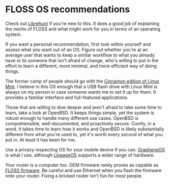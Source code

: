 # FLOSS OS recommendations

Check out [Librehunt](https://librehunt.org/) if you're new to this. It
does a good job of explaining the merits of FLOSS and what might work
for you in terms of an operating system.

If you want a personal recommendation, first look within yourself and
assess what you want out of an OS. Figure out whether you're a) an
average user that wants to keep a similar workflow to what you already
have or b) someone that isn't afraid of change, who's willing to put in
the effort to learn a different, more minimal, and more efficient way of
doing things.

The former camp of people should go with the [Cinnamon edition of Linux
Mint](https://www.linuxmint.com/edition.php?id=281). I believe in this
OS enough that a USB flash drive with Linux Mint is always on my person
in case someone wants me to set it up for them. It provides a familiar
interface and full-featured applications.

Those that are willing to dive deeper and aren't afraid to take some
time to learn, take a look at OpenBSD. It keeps things simple, yet the
system is robust enough to handle many different use cases. OpenBSD is
comprehensible, well-documented, and proactively secure. Comfy, in
a word. It takes time to learn how it works and OpenBSD is likely
substantially different from what you're used to, yet it's worth every
second of what you put in. At least it has been for me.

Use a privacy respecting OS for your mobile device if you
can. [GrapheneOS](https://grapheneos.org/) is what I use, although
[LineageOS](https://www.lineageos.org/) supports a wider range of
hardware.

Your router is a computer too. OEM firmware rarely proves as capable as
[FLOSS
firmware](https://www.privacytools.io/operating-systems/#firmware). Be
careful and use Ethernet when you flash the firmware onto your
router. Fixing a bricked router isn't fun for most people.
